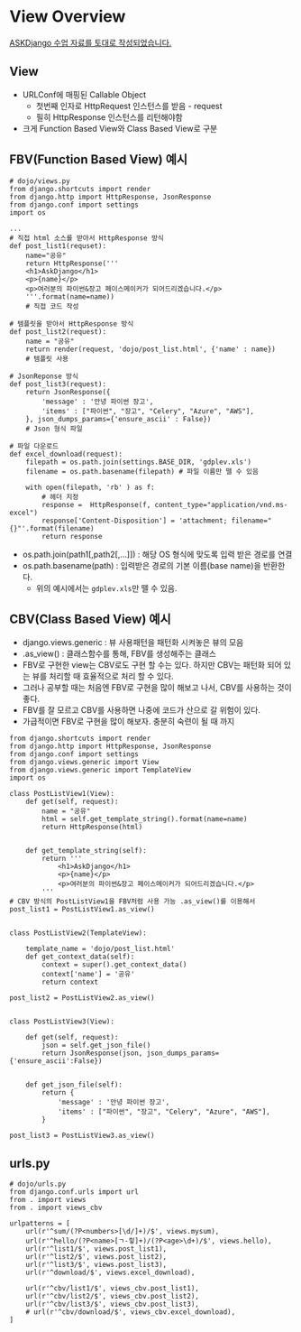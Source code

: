 # View Overview

[ASKDjango 수업 자료를 토대로 작성되었습니다.](https://nomade.kr/vod/django/7/)

## View
- URLConf에 매핑된 Callable Object
  - 첫번째 인자로 HttpRequest 인스턴스를 받음 - request
  - 필히 HttpResponse 인스턴스를 리턴해야함
- 크게 Function Based View와 Class Based View로 구분

## FBV(Function Based View) 예시
```
# dojo/views.py
from django.shortcuts import render
from django.http import HttpResponse, JsonResponse
from django.conf import settings
import os

...
# 직접 html 소스를 받아서 HttpResponse 방식
def post_list1(requset):
    name="공유"
    return HttpResponse('''
    <h1>AskDjango</h1>
    <p>{name}</p>
    <p>여러분의 파이썬&장고 페이스메이커가 되어드리겠습니다.</p>
    '''.format(name=name))
    # 직접 코드 작성

# 템플릿을 받아서 HttpResponse 방식
def post_list2(request):
    name = "공유"
    return render(request, 'dojo/post_list.html', {'name' : name})
    # 템플릿 사용

# JsonReponse 방식
def post_list3(request):
    return JsonResponse({
        'message' : '안녕 파이썬 장고',
        'items' : ["파이썬", "장고", "Celery", "Azure", "AWS"],
    }, json_dumps_params={'ensure_ascii' : False})
    # Json 형식 파일

# 파일 다운로드
def excel_download(request):
    filepath = os.path.join(settings.BASE_DIR, 'gdplev.xls')
    filename = os.path.basename(filepath) # 파일 이름만 뗄 수 있음

    with open(filepath, 'rb' ) as f:
        # 헤더 지정
        response =  HttpResponse(f, content_type="application/vnd.ms-excel")
        response['Content-Disposition'] = 'attachment; filename="{}"'.format(filename)
        return response
```

- os.path.join(path1[,path2[,…]]) : 해당 OS 형식에 맞도록 입력 받은 경로를 연결
- os.path.basename(path) : 입력받은 경로의 기본 이름(base name)을 반환한다.
  - 위의 예시에서는 `gdplev.xls`만 뗄 수 있음.

## CBV(Class Based View) 예시
- django.views.generic : 뷰 사용패턴을 패턴화 시켜놓은 뷰의 모음
- .as_view() : 클래스함수를 통해, FBV를 생성해주는 클래스
- FBV로 구현한 view는 CBV로도 구현 할 수는 있다. 하지만 CBV는 패턴화 되어 있는 뷰를 처리할 때 효율적으로 처리 할 수 있다.
- 그러나 공부할 때는 처음엔 FBV로 구현을 많이 해보고 나서, CBV를 사용하는 것이 좋다.
- FBV를 잘 모르고 CBV를 사용하면 나중에 코드가 산으로 갈 위험이 있다.
- 가급적이면 FBV로 구현을 많이 해보자. 충분히 숙련이 될 때 까지
```
from django.shortcuts import render
from django.http import HttpResponse, JsonResponse
from django.conf import settings
from django.views.generic import View
from django.views.generic import TemplateView
import os

class PostListView1(View):
    def get(self, request):
        name = "공유"
        html = self.get_template_string().format(name=name)
        return HttpResponse(html)


    def get_template_string(self):
        return '''
            <h1>AskDjango</h1>
            <p>{name}</p>
            <p>여러분의 파이썬&장고 페이스메이커가 되어드리겠습니다.</p>
        '''
# CBV 방식의 PostListView1을 FBV처럼 사용 가능 .as_view()를 이용해서
post_list1 = PostListView1.as_view()


class PostListView2(TemplateView):

    template_name = 'dojo/post_list.html'
    def get_context_data(self):
        context = super().get_context_data()
        context['name'] = '공유'
        return context

post_list2 = PostListView2.as_view()


class PostListView3(View):

    def get(self, request):
        json = self.get_json_file()
        return JsonResponse(json, json_dumps_params={'ensure_ascii':False})


    def get_json_file(self):
        return {
            'message' : '안녕 파이썬 장고',
            'items' : ["파이썬", "장고", "Celery", "Azure", "AWS"],
        }

post_list3 = PostListView3.as_view()
```

## urls.py
```
# dojo/urls.py
from django.conf.urls import url
from . import views
from . import views_cbv

urlpatterns = [
    url(r'^sum/(?P<numbers>[\d/]+)/$', views.mysum),
    url(r'^hello/(?P<name>[ㄱ-힣]+)/(?P<age>\d+)/$', views.hello),
    url(r'^list1/$', views.post_list1),
    url(r'^list2/$', views.post_list2),
    url(r'^list3/$', views.post_list3),
    url(r'^download/$', views.excel_download),

    url(r'^cbv/list1/$', views_cbv.post_list1),
    url(r'^cbv/list2/$', views_cbv.post_list2),
    url(r'^cbv/list3/$', views_cbv.post_list3),
    # url(r'^cbv/download/$', views_cbv.excel_download),
]
